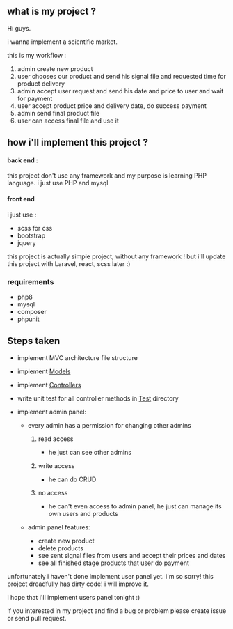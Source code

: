 ## what is my project ?

Hi guys.

i wanna implement a scientific market.

this is my workflow :

1. admin create new product
2. user chooses our product and send his signal file and requested time for product delivery
3. admin accept user request and send his date and price to user and wait for payment
4. user accept product price and delivery date, do success payment
5. admin send final product file
6. user can access final file and use it

## how i'll implement this project ?

#### back end :

this project don't use any framework and my purpose is learning PHP language.
i just use PHP and mysql

#### front end

i just use :

- scss for css
- bootstrap
- jquery

this project is actually simple project, without any framework !
but i'll update this project with Laravel, react, scss later :)

### requirements

- php8
- mysql
- composer
- phpunit

## Steps taken

- implement MVC architecture file structure
- implement [Models](/src/php/Model)
- implement [Controllers](/src/php/Controller)
- write unit test for all controller methods in [Test](/Test) directory
- implement admin panel:

  - every admin has a permission for changing other admins

    1. read access

       - he just can see other admins

    2. write access

       - he can do CRUD

    3. no access
       - he can't even access to admin panel, he just can manage its own users and products

  - admin panel features:
    - create new product
    - delete products
    - see sent signal files from users and accept their prices and dates
    - see all finished stage products that user do payment

unfortunately i haven't done implement user panel yet.
i'm so sorry!
this project dreadfully has dirty code! i will improve it.

i hope that i'll implement users panel tonight :)

if you interested in my project and find a bug or problem please create issue or send pull request.
